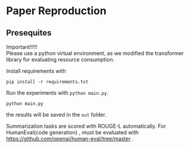 # Paper Reproduction

## Presequites
Important!!!!!  
Please use a python virtual environment, as we modified the transformer library for evaluating resource consumption.  

Install requirements with  
```shell
pip install -r requirements.txt  
```

Run the experiments with `python main.py`.

```shell
python main.py
```

the results will be saved in the `out` folder.

Summarization tasks are scored with ROUGE-L automatically.
For HumanEval(code generation) , must be evaluated with https://github.com/openai/human-eval/tree/master .



